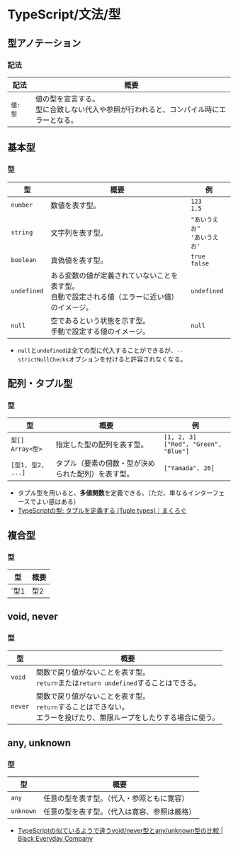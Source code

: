 # TypeScript/文法/型

## 型アノテーション

### 記法

| 記法     | 概要                                                         |
| -------- | ------------------------------------------------------------ |
| `値: 型` | 値の型を宣言する。<br />型に合致しない代入や参照が行われると、コンパイル時にエラーとなる。 |

## 基本型

### 型

| 型          | 概要                                                         | 例                                 |
| ----------- | ------------------------------------------------------------ | ---------------------------------- |
| `number`    | 数値を表す型。                                               | `123`<br />`1.5`                   |
| `string`    | 文字列を表す型。                                             | `"あいうえお"`<br />`'あいうえお'` |
| `boolean`   | 真偽値を表す型。                                             | `true`<br />`false`                |
| `undefined` | ある変数の値が定義されていないことを表す型。<br />自動で設定される値（エラーに近い値）のイメージ。 | `undefined`                        |
| `null`      | 空であるという状態を示す型。<br />手動で設定する値のイメージ。 | `null`                             |

- `null`と`undefined`は全ての型に代入することができるが、`--strictNullChecks`オプションを付けると許容されなくなる。

## 配列・タプル型

### 型

| 型                      | 概要                                               | 例                                          |
| ----------------------- | -------------------------------------------------- | ------------------------------------------- |
| `型[]`<br />`Array<型>` | 指定した型の配列を表す型。                         | `[1, 2, 3]`<br />`["Red", "Green", "Blue"]` |
| `[型1, 型2, ...]`       | タプル（要素の個数・型が決められた配列）を表す型。 | `["Yamada", 26]`                            |

- タプル型を用いると、**多値関数**を定義できる。（ただ、単なるインターフェースでよい感はある）
- [TypeScriptの型: タプルを定義する (Tuple types)｜まくろぐ](https://maku.blog/p/6uzqf4q/)

## 複合型

### 型

| 型                | 概要                           |
| ----------------- | ------------------------------ |
| `型1 | 型2 | ...` | 指定したいずれかの型を表す型。 |

## void, never

### 型

| 型      | 概要                                                         |
| ------- | ------------------------------------------------------------ |
| `void`  | 関数で戻り値がないことを表す型。<br />`return`または`return undefined`することはできる。 |
| `never` | 関数で戻り値がないことを表す型。<br />`return`することはできない。<br />エラーを投げたり、無限ループをしたりする場合に使う。 |

## any, unknown

### 型

| 型        | 概要                                         |
| --------- | -------------------------------------------- |
| `any`     | 任意の型を表す型。（代入・参照ともに寛容）   |
| `unknown` | 任意の型を表す型。（代入は寛容、参照は厳格） |

- [TypeScriptの似ているようで違うvoid/never型とany/unknown型の比較 | Black Everyday Company](https://kuroeveryday.blogspot.com/2019/09/difference-between-void-and-never-any-and-unknown.html)
